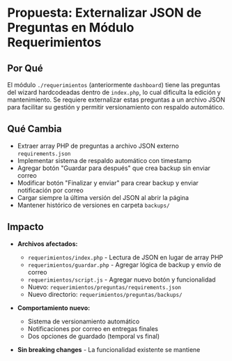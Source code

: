 # Propuesta: Externalizar JSON de Preguntas en Módulo Requerimientos

## Por Qué

El módulo `./requerimientos` (anteriormente `dashboard`) tiene las preguntas del wizard hardcodeadas dentro de `index.php`, lo cual dificulta la edición y mantenimiento. Se requiere externalizar estas preguntas a un archivo JSON para facilitar su gestión y permitir versionamiento con respaldo automático.

## Qué Cambia

- Extraer array PHP de preguntas a archivo JSON externo `requirements.json`
- Implementar sistema de respaldo automático con timestamp
- Agregar botón "Guardar para después" que crea backup sin enviar correo
- Modificar botón "Finalizar y enviar" para crear backup y enviar notificación por correo
- Cargar siempre la última versión del JSON al abrir la página
- Mantener histórico de versiones en carpeta `backups/`

## Impacto

- **Archivos afectados:**
  - `requerimientos/index.php` - Lectura de JSON en lugar de array PHP
  - `requerimientos/guardar.php` - Agregar lógica de backup y envío de correo
  - `requerimientos/script.js` - Agregar nuevo botón y funcionalidad
  - Nuevo: `requerimientos/preguntas/requirements.json`
  - Nuevo directorio: `requerimientos/preguntas/backups/`

- **Comportamiento nuevo:**
  - Sistema de versionamiento automático
  - Notificaciones por correo en entregas finales
  - Dos opciones de guardado (temporal vs final)

- **Sin breaking changes** - La funcionalidad existente se mantiene
